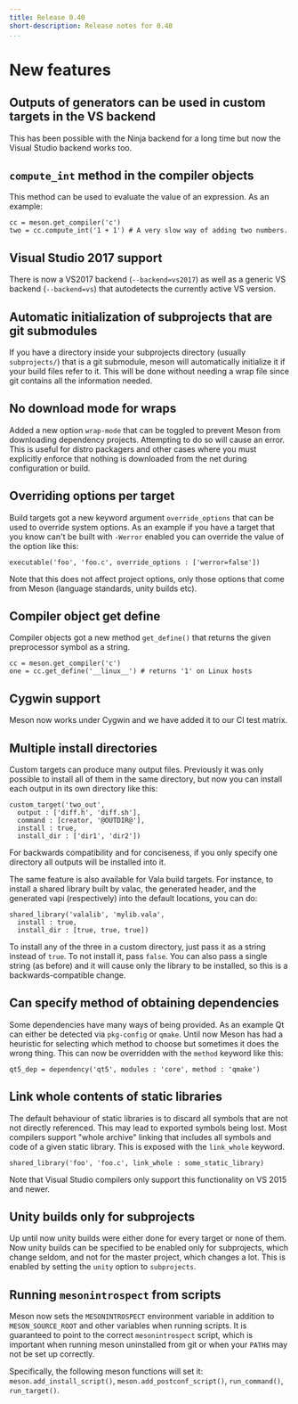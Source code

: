 ```yaml
---
title: Release 0.40
short-description: Release notes for 0.40
...
```


# New features

## Outputs of generators can be used in custom targets in the VS backend

This has been possible with the Ninja backend for a long time but now the Visual Studio backend works too.

## `compute_int` method in the compiler objects

This method can be used to evaluate the value of an expression. As an example:

```meson
cc = meson.get_compiler('c')
two = cc.compute_int('1 + 1') # A very slow way of adding two numbers.
```

## Visual Studio 2017 support

There is now a VS2017 backend (`--backend=vs2017`) as well as a generic VS backend (`--backend=vs`) that autodetects the currently active VS version.

## Automatic initialization of subprojects that are git submodules

If you have a directory inside your subprojects directory (usually `subprojects/`) that is a git submodule, meson will automatically initialize it if your build files refer to it. This will be done without needing a wrap file since git contains all the information needed.

## No download mode for wraps

Added a new option `wrap-mode` that can be toggled to prevent Meson from downloading dependency projects. Attempting to do so will cause an error. This is useful for distro packagers and other cases where you must explicitly enforce that nothing is downloaded from the net during configuration or build.

## Overriding options per target

Build targets got a new keyword argument `override_options` that can be used to override system options. As an example if you have a target that you know can't be built with `-Werror` enabled you can override the value of the option like this:

```meson
executable('foo', 'foo.c', override_options : ['werror=false'])
```

Note that this does not affect project options, only those options that come from Meson (language standards, unity builds etc).

## Compiler object get define

Compiler objects got a new method `get_define()` that returns the given preprocessor symbol as a string.

```meson
cc = meson.get_compiler('c')
one = cc.get_define('__linux__') # returns '1' on Linux hosts
```

## Cygwin support

Meson now works under Cygwin and we have added it to our CI test matrix.

## Multiple install directories

Custom targets can produce many output files. Previously it was only possible to install all of them in the same directory, but now you can install each output in its own directory like this:

```meson
custom_target('two_out',
  output : ['diff.h', 'diff.sh'],
  command : [creator, '@OUTDIR@'],
  install : true,
  install_dir : ['dir1', 'dir2'])
```

For backwards compatibility and for conciseness, if you only specify one directory all outputs will be installed into it.

The same feature is also available for Vala build targets. For instance, to install a shared library built by valac, the generated header, and the generated vapi (respectively) into the default locations, you can do:

```meson
shared_library('valalib', 'mylib.vala',
  install : true,
  install_dir : [true, true, true])
```

To install any of the three in a custom directory, just pass it as a string instead of `true`. To not install it, pass `false`. You can also pass a single string (as before) and it will cause only the library to be installed, so this is a backwards-compatible change.

## Can specify method of obtaining dependencies

Some dependencies have many ways of being provided. As an example Qt can either be detected via `pkg-config` or `qmake`. Until now Meson has had a heuristic for selecting which method to choose but sometimes it does the wrong thing. This can now be overridden with the `method` keyword like this:

```meson
qt5_dep = dependency('qt5', modules : 'core', method : 'qmake')
```

## Link whole contents of static libraries

The default behaviour of static libraries is to discard all symbols that are not not directly referenced. This may lead to exported symbols being lost. Most compilers support "whole archive" linking that includes all symbols and code of a given static library. This is exposed with the `link_whole` keyword.

```meson
shared_library('foo', 'foo.c', link_whole : some_static_library)
```

Note that Visual Studio compilers only support this functionality on VS 2015 and newer.

## Unity builds only for subprojects

Up until now unity builds were either done for every target or none of them. Now unity builds can be specified to be enabled only for subprojects, which change seldom, and not for the master project, which changes a lot. This is enabled by setting the `unity` option to `subprojects`.

## Running `mesonintrospect` from scripts

Meson now sets the `MESONINTROSPECT` environment variable in addition to `MESON_SOURCE_ROOT` and other variables when running scripts. It is guaranteed to point to the correct `mesonintrospect` script, which is important when running meson uninstalled from git or when your `PATH`s may not be set up correctly.

Specifically, the following meson functions will set it: `meson.add_install_script()`, `meson.add_postconf_script()`, `run_command()`, `run_target()`.

